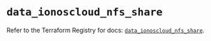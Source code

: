 # `data_ionoscloud_nfs_share`

Refer to the Terraform Registry for docs: [`data_ionoscloud_nfs_share`](https://registry.terraform.io/providers/ionos-cloud/ionoscloud/6.5.0/docs/data-sources/nfs_share).
